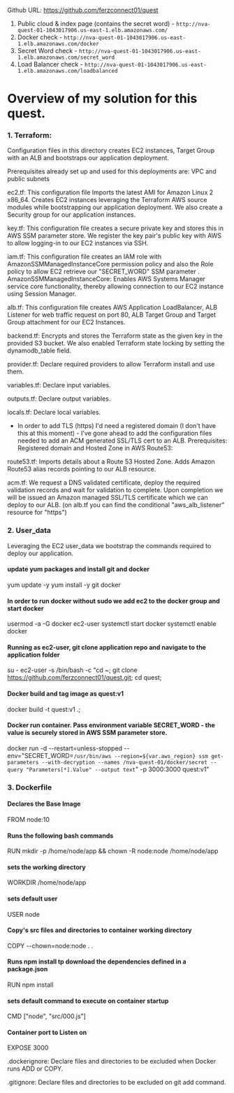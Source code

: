 Github URL: https://github.com/ferzconnect01/quest
1. Public cloud & index page (contains the secret word) -
`http://nva-quest-01-1043017906.us-east-1.elb.amazonaws.com/`
2. Docker check -
`http://nva-quest-01-1043017906.us-east-1.elb.amazonaws.com/docker`
3. Secret Word check -
`http://nva-quest-01-1043017906.us-east-1.elb.amazonaws.com/secret_word`
4. Load Balancer check  -
`http://nva-quest-01-1043017906.us-east-1.elb.amazonaws.com/loadbalanced`


# Overview of my solution for this quest.

### 1. Terraform: 
Configuration files in this directory creates EC2 instances, Target Group with an ALB and bootstraps our application deployment.  

Prerequisites already set up and used for this deployments are:
VPC and public subnets

ec2.tf: This configuration file Imports the latest AMI for Amazon Linux 2 x86_64.
Creates EC2 instances leveraging the Terraform AWS source modules while bootstrapping our application deployment. We also create a Security group for our application instances.

key.tf: This configuration file creates a secure private key and stores this in AWS SSM parameter store.
We register the key pair's public key with AWS to allow logging-in to our EC2 instances via SSH.

iam.tf: This configuration file creates an IAM role with AmazonSSMManagedInstanceCore permission policy and also the Role policy to allow EC2 retrieve our "SECRET_WORD" SSM parameter .
AmazonSSMManagedInstanceCore: Enables AWS Systems Manager service core functionality, thereby allowing connection to our EC2 instance using Session Manager.

alb.tf: This configuration file creates AWS Application LoadBalancer, ALB Listener for web traffic request on port 80, ALB Target Group and Target Group attachment for our EC2 Instances.

backend.tf: Encrypts and stores the Terraform state as the given key in the provided S3 bucket. We also enabled Terraform state locking by setting the dynamodb_table field.

provider.tf: Declare required providers to allow Terraform install and use them.

variables.tf: Declare input variables.

outputs.tf: Declare output variables.

locals.tf: Declare local variables.

- In order to add TLS (https) I'd need a registered domain (I don't have this at this moment) - I've gone ahead to add the configuration files needed to add an ACM generated SSL/TLS cert to an ALB.
Prerequisites:
Registered domain and Hosted Zone in AWS Route53:

route53.tf: Imports details about a Route 53 Hosted Zone.
Adds Amazon Route53 alias records pointing to our ALB resource.

acm.tf: We request a DNS validated certificate, deploy the required validation records and wait for validation to complete. Upon completion we will be issued an Amazon managed SSL/TLS certificate which we can deploy to our ALB. (on alb.tf you can find the conditional "aws_alb_listener" resource for "https")

### 2. User_data
Leveraging the EC2 user_data we bootstrap the commands required to deploy our application.

#### update yum packages and install git and docker
yum update -y
yum install -y git docker

#### In order to run docker without sudo we add ec2 to the docker group and start docker
usermod -a -G docker ec2-user
systemctl start docker
systemctl enable docker

#### Running as ec2-user, git clone application repo and navigate to the application folder
su - ec2-user -s /bin/bash -c "cd ~;
git clone https://github.com/ferzconnect01/quest.git;
cd quest;

#### Docker build and tag image as quest:v1
docker build -t quest:v1 .;

#### Docker run container. Pass environment variable SECRET_WORD - the value is securely stored in AWS SSM parameter store.
docker run -d --restart=unless-stopped --env="SECRET_WORD=`/usr/bin/aws --region=${var.aws_region} ssm get-parameters --with-decryption --names /nva-quest-01/docker/secret --query "Parameters[*].Value" --output text`" -p 3000:3000 quest:v1"

### 3. Dockerfile
#### Declares the Base Image
FROM node:10

#### Runs the following bash commands
RUN mkdir -p /home/node/app && chown -R node:node /home/node/app

#### sets the working directory
WORKDIR /home/node/app

#### sets default user
USER node

#### Copy's src files and directories to container working directory
COPY --chown=node:node . .

#### Runs npm install tp download the dependencies defined in a package.json
RUN npm install

#### sets default command to execute on container startup
CMD ["node", "src/000.js"]

#### Container port to Listen on
EXPOSE 3000

.dockerignore: Declare files and directories to be excluded when Docker runs ADD or COPY.

.gitignore: Declare files and directories to be excluded on git add command.
